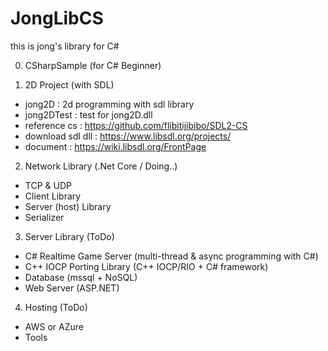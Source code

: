 # JongLibCS
this is jong's library for C#

0. CSharpSample (for C# Beginner)

1. 2D Project (with SDL)
- jong2D : 2d programming with sdl library
- jong2DTest : test for jong2D.dll
- reference cs : https://github.com/flibitijibibo/SDL2-CS
- download sdl dll : https://www.libsdl.org/projects/
- document : https://wiki.libsdl.org/FrontPage

2. Network Library (.Net Core / Doing..)
- TCP & UDP
- Client Library
- Server (host) Library
- Serializer

3. Server Library (ToDo) 
- C# Realtime Game Server (multi-thread & async programming with C#)
- C++ IOCP Porting Library (C++ IOCP/RIO + C# framework) 
- Database (mssql + NoSQL)
- Web Server (ASP.NET)

4. Hosting (ToDo)
- AWS or AZure
- Tools
